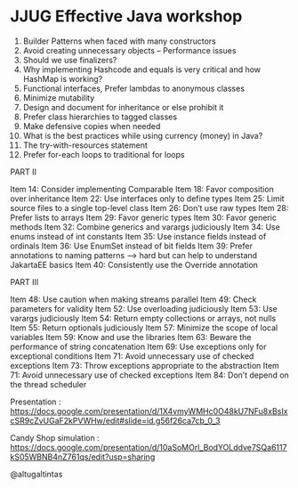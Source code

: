 # JJUG Effective Java workshop

1. Builder Patterns when faced with many constructors
2. Avoid creating unnecessary objects – Performance issues
3. Should we use finalizers?
4. Why implementing Hashcode and equals is very critical and how HashMap is working?
5. Functional interfaces, Prefer lambdas to anonymous classes
6. Minimize mutability
7. Design and document for inheritance or else prohibit it
8. Prefer class hierarchies to tagged classes
9. Make defensive copies when needed
10. What is the best practices while using currency (money) in Java?
11. The try-with-resources statement
12. Prefer for-each loops to traditional for loops


PART II 

Item 14: Consider implementing Comparable
Item 18: Favor composition over inheritance
Item 22: Use interfaces only to define types
Item 25: Limit source files to a single top-level class
Item 26: Don’t use raw types
Item 28: Prefer lists to arrays
Item 29: Favor generic types
Item 30: Favor generic methods
Item 32: Combine generics and varargs judiciously
Item 34: Use enums instead of int constants
Item 35: Use instance fields instead of ordinals
Item 36: Use EnumSet instead of bit fields
Item 39: Prefer annotations to naming patterns --> hard but can help to understand JakartaEE basics
Item 40: Consistently use the Override annotation

PART III

Item 48: Use caution when making streams parallel
Item 49: Check parameters for validity 
Item 52: Use overloading judiciously
Item 53: Use varargs judiciously
Item 54: Return empty collections or arrays, not nulls 
Item 55: Return optionals judiciously
Item 57: Minimize the scope of local variables
Item 59: Know and use the libraries
Item 63: Beware the performance of string concatenation
Item 69: Use exceptions only for exceptional conditions
Item 71: Avoid unnecessary use of checked exceptions
Item 73: Throw exceptions appropriate to the abstraction
Item 71: Avoid unnecessary use of checked exceptions
Item 84: Don’t depend on the thread scheduler



Presentation : https://docs.google.com/presentation/d/1X4vmyWMHc0O48kU7NFu8xBsIxcSR9cZvUGaF2kPVWHw/edit#slide=id.g56f26ca7cb_0_3

Candy Shop simulation : https://docs.google.com/presentation/d/10aSoMOrl_BodYOLddve7SQa6117kS05WBNB4nZ761qs/edit?usp=sharing

@altugaltintas
